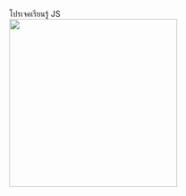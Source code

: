 โปรเจคเรียนรู้ JS
<br>
<img src="https://user-images.githubusercontent.com/89632301/139389522-1a1b5dcc-77d1-45b4-b7f2-52f7b8a0892d.png" width="300" alt="">
